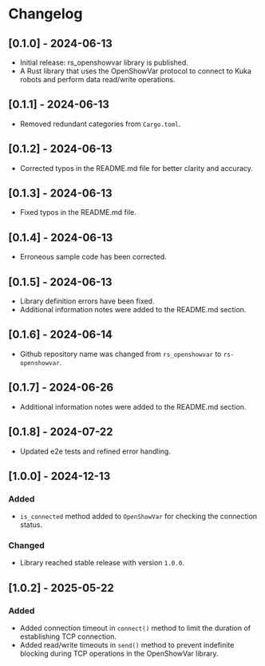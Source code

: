 # Changelog

## [0.1.0] - 2024-06-13

- Initial release: rs_openshowvar library is published.
- A Rust library that uses the OpenShowVar protocol to connect to Kuka robots and perform data read/write operations.

## [0.1.1] - 2024-06-13

- Removed redundant categories from `Cargo.toml`.

## [0.1.2] - 2024-06-13

- Corrected typos in the README.md file for better clarity and accuracy.

## [0.1.3] - 2024-06-13

- Fixed typos in the README.md file.

## [0.1.4] - 2024-06-13

- Erroneous sample code has been corrected.

## [0.1.5] - 2024-06-13

- Library definition errors have been fixed.
- Additional information notes were added to the README.md section.

## [0.1.6] - 2024-06-14

- Github repository name was changed from `rs_openshowvar` to `rs-openshowvar`.

## [0.1.7] - 2024-06-26

- Additional information notes were added to the README.md section.

## [0.1.8] - 2024-07-22

- Updated e2e tests and refined error handling.

## [1.0.0] - 2024-12-13

### Added

- `is_connected` method added to `OpenShowVar` for checking the connection status.

### Changed

- Library reached stable release with version `1.0.0`.

## [1.0.2] - 2025-05-22

### Added

- Added connection timeout in `connect()` method to limit the duration of establishing TCP connection.
- Added read/write timeouts in `send()` method to prevent indefinite blocking during TCP operations in the OpenShowVar library.
